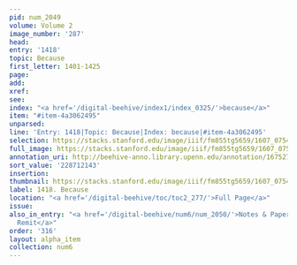 ```yaml
---
pid: num_2049
volume: Volume 2
image_number: '287'
head:
entry: '1418'
topic: Because
first_letter: 1401-1425
page:
add:
xref:
see:
index: "<a href='/digital-beehive/index1/index_0325/'>because</a>"
item: "#item-4a3062495"
unparsed:
line: 'Entry: 1418|Topic: Because|Index: because|#item-4a3062495'
selection: https://stacks.stanford.edu/image/iiif/fm855tg5659/1607_0754/393,2143,2855,299/full/0/default.jpg
full_image: https://stacks.stanford.edu/image/iiif/fm855tg5659/1607_0754/full/full/0/default.jpg
annotation_uri: http://beehive-anno.library.upenn.edu/annotation/1675272804040
sort_value: '228712143'
insertion:
thumbnail: https://stacks.stanford.edu/image/iiif/fm855tg5659/1607_0754/393,2143,600,180/250,/0/default.jpg
label: 1418. Because
location: "<a href='/digital-beehive/toc/toc2_277/'>Full Page</a>"
issue:
also_in_entry: "<a href='/digital-beehive/num6/num_2050/'>Notes & Papers</a>|<a href='/digital-beehive/num6/num_2051/'>To
  Remit</a>"
order: '316'
layout: alpha_item
collection: num6
---
```

